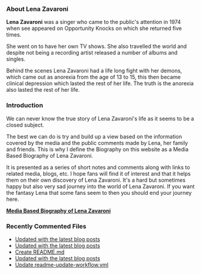 ### About Lena Zavaroni

<p><strong>Lena Zavaroni</strong> was a singer who came to the public's attention in 1974 when see appeared on Opportunity Knocks on which she returned five times.</p>

<p>She went on to have her own TV shows. She also travelled the world and despite not being a recording artist released a number of albums and singles.</p>

<p>Behind the scenes Lena Zavaroni had a life long fight with her demons, which came out as anorexia from the age of 13 to 15, this then became clinical depression which lasted the rest of her life. The truth is the anorexia also lasted the rest of her life.</p>

### Introduction

<p>We can never know the true story of Lena Zavaroni's life as it seems to be a closed subject.</p>

<p>The best we can do is try and build up a view based on the information covered by the media and the public comments made by Lena, her family and friends. This is why I define the Biography on this website as a Media Based Biography of Lena Zavaroni.</p>

<p>It is presented as a series of short notes and comments along with links to related media, blogs, etc. I hope fans will find it of interest and that it helps them on their own discovery of Lena Zavaroni. It's a hard but sometimes happy but also very sad journey into the world of Lena Zavaroni. If you want the fantasy Lena that some fans seem to then you should end your journey here.</p>

<a href="https://fanzoflenazavaroni.github.io/biography/lena-zavaroni/"><strong>Media Based Biography of Lena Zavaroni</strong></a>

### Recently Commented Files

<!-- BLOG-POST-LIST:START -->
- [Updated with the latest blog posts](https://github.com/FanzOfLenaZavaroni/fanzoflenazavaroni.github.io/commit/a08b8214cdfc614b41b557dde24639168e34f76d)
- [Updated with the latest blog posts](https://github.com/FanzOfLenaZavaroni/fanzoflenazavaroni.github.io/commit/2f6d667108b00820480f798aa387f6f444c57286)
- [Create README.md](https://github.com/FanzOfLenaZavaroni/fanzoflenazavaroni.github.io/commit/bd53cf5f7e09e1d65377ea0f5bc0cd1ff97fb355)
- [Updated with the latest blog posts](https://github.com/FanzOfLenaZavaroni/fanzoflenazavaroni.github.io/commit/8ca0d096e57f240ba97ded341ebc086f2448eb53)
- [Update readme-update-workflow.yml](https://github.com/FanzOfLenaZavaroni/fanzoflenazavaroni.github.io/commit/30af102315572e3d2530c3747ab0fd44ae72e89b)
<!-- BLOG-POST-LIST:END -->
